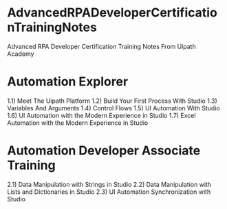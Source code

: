 # AdvancedRPADeveloperCertificationTrainingNotes
Advanced RPA Developer Certification Training Notes From Uipath Academy

# Automation Explorer

1.1) Meet The Uipath Platform
1.2) Build Your First Process With Studio
1.3) Variables And Arguments
1.4) Control Flows
1.5) UI Automation With Studio
1.6) UI Automation with the Modern Experience in Studio
1.7) Excel Automation with the Modern Experience in Studio


# Automation Developer Associate Training 

2.1) Data Manipulation with Strings in Studio
2.2) Data Manipulation with Lists and Dictionaries in Studio
2.3) UI Automation Synchronization with Studio


